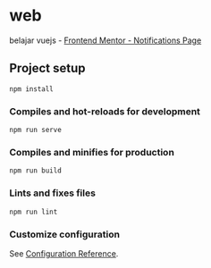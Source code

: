 # web
belajar vuejs - [Frontend Mentor - Notifications Page](https://www.frontendmentor.io/challenges/notifications-page-DqK5QAmKbC)

## Project setup
```
npm install
```

### Compiles and hot-reloads for development
```
npm run serve
```

### Compiles and minifies for production
```
npm run build
```

### Lints and fixes files
```
npm run lint
```

### Customize configuration
See [Configuration Reference](https://cli.vuejs.org/config/).
